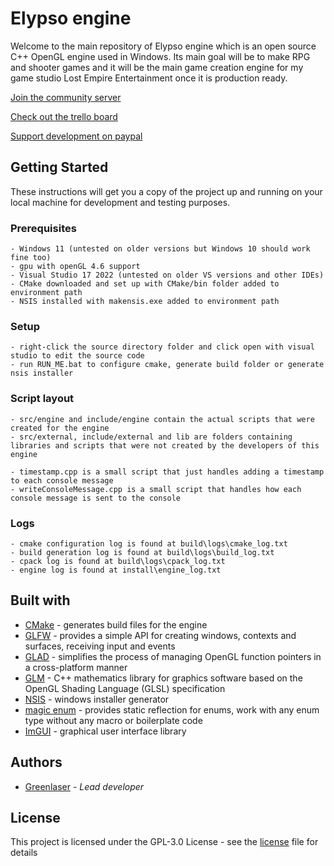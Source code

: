 # Elypso engine

Welcome to the main repository of Elypso engine which is an open source C++ OpenGL engine used in Windows. Its main goal will be to make RPG and shooter games and it will be the main game creation engine for my game studio Lost Empire Entertainment once it is production ready.

[Join the community server](https://discord.com/invite/3jxDdHJ6SQ)

[Check out the trello board](https://trello.com/b/hbt6ebCZ/elypso-engine)

[Support development on paypal](https://www.paypal.com/donate/?hosted_button_id=QWG8SAYX5TTP6)

## Getting Started

These instructions will get you a copy of the project up and running on your local machine for development and testing purposes.

### Prerequisites

```
- Windows 11 (untested on older versions but Windows 10 should work fine too)
- gpu with openGL 4.6 support
- Visual Studio 17 2022 (untested on older VS versions and other IDEs)
- CMake downloaded and set up with CMake/bin folder added to environment path
- NSIS installed with makensis.exe added to environment path
```

### Setup

```
- right-click the source directory folder and click open with visual studio to edit the source code
- run RUN_ME.bat to configure cmake, generate build folder or generate nsis installer
```

### Script layout

```
- src/engine and include/engine contain the actual scripts that were created for the engine
- src/external, include/external and lib are folders containing libraries and scripts that were not created by the developers of this engine

- timestamp.cpp is a small script that just handles adding a timestamp to each console message
- writeConsoleMessage.cpp is a small script that handles how each console message is sent to the console
```

### Logs

```
- cmake configuration log is found at build\logs\cmake_log.txt
- build generation log is found at build\logs\build_log.txt
- cpack log is found at build\logs\cpack_log.txt
- engine log is found at install\engine_log.txt
```

## Built with

* [CMake](https://cmake.org/) - generates build files for the engine
* [GLFW](https://www.glfw.org/) - provides a simple API for creating windows, contexts and surfaces, receiving input and events
* [GLAD](https://glad.dav1d.de/) - simplifies the process of managing OpenGL function pointers in a cross-platform manner
* [GLM](https://github.com/g-truc/glm) - C++ mathematics library for graphics software based on the OpenGL Shading Language (GLSL) specification
* [NSIS](https://nsis.sourceforge.io/Download) - windows installer generator
* [magic enum](https://github.com/Neargye/magic_enum) - provides static reflection for enums, work with any enum type without any macro or boilerplate code
* [ImGUI](https://github.com/ocornut/imgui) - graphical user interface library

## Authors

* [Greenlaser](https://github.com/greeenlaser) - *Lead developer*

## License

This project is licensed under the GPL-3.0 License - see the [license](LICENSE.md) file for details
